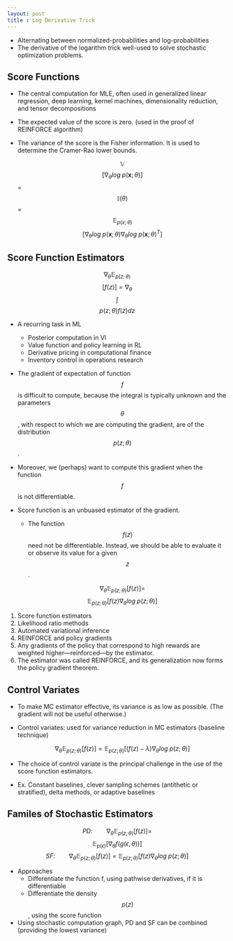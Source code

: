 ```yaml
---
layout: post
title : Log Derivative Trick
---
```


- Alternating between normalized-probabilities and log-probabilities
- The derivative of the logarithm trick well-used to solve stochastic optimization problems.

## Score Functions

- The central computation for MLE, often used in generalized linear regression, deep learning, kernel machines, dimensionality reduction, and tensor decompositions
- The expected value of the score is zero. (used in the proof of REINFORCE algorithm)
- The variance of the score is the Fisher information. It is used to determine the Cramer-Rao lower bounds.


  $$\mathbb{V}$$$$[\nabla_\theta log\; p(\textbf{x};\theta)]$$ = $$\mathbb{I}(\theta)$$ = $$\mathbb{E}_{p(x;\theta)}$$$$[\nabla_\theta log\; p(\textbf{x};\theta)\nabla_\theta log\; p(\textbf{x};\theta)^T]$$

## Score Function Estimators


  $$\nabla_\theta\mathbb{E}_{p(z;\theta)}$$$$[f(z)] = \nabla_\theta$$$$\int$$$$p(z;\theta)f(z)dz$$


- A recurring task in ML
  - Posterior computation in VI
  - Value function and policy learning in RL
  - Derivative pricing in computational finance
  - Inventory control in operations research
- The gradient of expectation of function $$f$$ is difficult to compute, because the integral is typically unknown and the parameters $$\theta$$, with respect to which we are computing the gradient, are of the distribution $$p(z;\theta)$$.
- Moreover, we (perhaps) want to compute this gradient when the function $$f$$ is not differentiable.
- Score function is an unbuased estimator of the gradient.
  - The function $$f(z)$$ need not be differentiable. Instead, we should be able to evaluate it or observe its value for a given $$z$$.


  $$\nabla_\theta\mathbb{E}_{p(z;\theta)}[f(z)] =$$ $$\mathbb{E}_{p(z;\theta)}[f(z)\nabla_\theta log\; p(z;\theta)]$$


1. Score function estimators
2. Likelihood ratio methods
3. Automated variational inference
4. REINFORCE and policy gradients
  1. Any gradients of the policy that correspond to high rewards are weighted higher—reinforced—by the estimator.
  2. The estimator was called REINFORCE, and its generalization now forms the policy gradient theorem.

## Control Variates

- To make MC estimator effective, its variance is as low as possible. 
  (The gradient will not be useful otherwise.)
- Control variates: used for variance reduction in MC estimators (baseline technique)


  $$\nabla_\theta\mathbb{E}_{p(z;\theta)}[f(z)] = \mathbb{E}_{p(z;\theta)}[(f(z)-\lambda)\nabla_\theta log\; p(z;\theta)]$$


- The choice of control variate is the principal challenge in the use of the score function estimators.
- Ex. Constant baselines, clever sampling schemes (antithetic or stratified), delta methods, or adaptive baselines

## Familes of Stochastic Estimators

$$PD:\qquad \nabla_\theta\mathbb{E}_{p(z;\theta)}[f(z)] =$$ $$\mathbb{E}_{p(\epsilon)}[\nabla_\theta f(g(\epsilon,\theta))]$$
$$SF:\qquad\nabla_\theta\mathbb{E}_{p(z;\theta)}[f(z)] = \mathbb{E}_{p(z;\theta)}[f(z)\nabla_\theta log\;p(z;\theta)]$$


- Approaches
  - Differentiate the function f, using pathwise derivatives, if it is differentiable
  - Differentiate the density $$p(z)$$, using the score function
- Using stochastic computation graph, PD and SF can be combined (providing the lowest variance)

